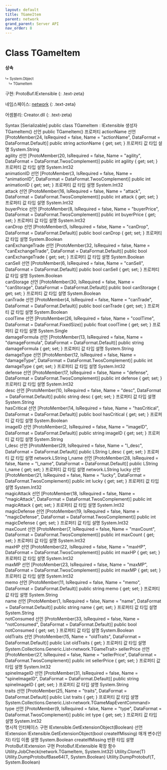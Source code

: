 ```yaml
---
layout: default
title: TGameItem
parent: network
grand_parent: Server API
nav_order: 8
---
```


# Class TGameItem

#### 상속
<div class="code-example" markdown="1" style = "font-size:0.8em;">
↳ System.Object<br/>
　↳ TGameItem
</div>

구현: ProtoBuf.IExtensible
{: .text-zeta}

네임스페이스: [network](../)
{: .text-zeta}

어셈블리: Creator.dll
{: .text-zeta}

Syntax
[Serializable]
public class TGameItem : IExtensible
생성자
TGameItem()
선언
public TGameItem()
프로퍼티
actionName
선언
[ProtoMember(24, IsRequired = false, Name = "actionName", DataFormat = DataFormat.Default)]
public string actionName { get; set; }
프로퍼티 값
타입	설명
System.String	
agility
선언
[ProtoMember(20, IsRequired = false, Name = "agility", DataFormat = DataFormat.TwosComplement)]
public int agility { get; set; }
프로퍼티 값
타입	설명
System.Int32	
animationID
선언
[ProtoMember(3, IsRequired = false, Name = "animationID", DataFormat = DataFormat.TwosComplement)]
public int animationID { get; set; }
프로퍼티 값
타입	설명
System.Int32	
attack
선언
[ProtoMember(16, IsRequired = false, Name = "attack", DataFormat = DataFormat.TwosComplement)]
public int attack { get; set; }
프로퍼티 값
타입	설명
System.Int32	
buyerPrice
선언
[ProtoMember(8, IsRequired = false, Name = "buyerPrice", DataFormat = DataFormat.TwosComplement)]
public int buyerPrice { get; set; }
프로퍼티 값
타입	설명
System.Int32	
canDrop
선언
[ProtoMember(5, IsRequired = false, Name = "canDrop", DataFormat = DataFormat.Default)]
public bool canDrop { get; set; }
프로퍼티 값
타입	설명
System.Boolean	
canExchangeTrade
선언
[ProtoMember(32, IsRequired = false, Name = "canExchangeTrade", DataFormat = DataFormat.Default)]
public bool canExchangeTrade { get; set; }
프로퍼티 값
타입	설명
System.Boolean	
canSell
선언
[ProtoMember(6, IsRequired = false, Name = "canSell", DataFormat = DataFormat.Default)]
public bool canSell { get; set; }
프로퍼티 값
타입	설명
System.Boolean	
canStorage
선언
[ProtoMember(30, IsRequired = false, Name = "canStorage", DataFormat = DataFormat.Default)]
public bool canStorage { get; set; }
프로퍼티 값
타입	설명
System.Boolean	
canTrade
선언
[ProtoMember(4, IsRequired = false, Name = "canTrade", DataFormat = DataFormat.Default)]
public bool canTrade { get; set; }
프로퍼티 값
타입	설명
System.Boolean	
coolTime
선언
[ProtoMember(26, IsRequired = false, Name = "coolTime", DataFormat = DataFormat.FixedSize)]
public float coolTime { get; set; }
프로퍼티 값
타입	설명
System.Single	
damageFormula
선언
[ProtoMember(13, IsRequired = false, Name = "damageFormula", DataFormat = DataFormat.Default)]
public string damageFormula { get; set; }
프로퍼티 값
타입	설명
System.String	
damageType
선언
[ProtoMember(12, IsRequired = false, Name = "damageType", DataFormat = DataFormat.TwosComplement)]
public int damageType { get; set; }
프로퍼티 값
타입	설명
System.Int32	
defense
선언
[ProtoMember(17, IsRequired = false, Name = "defense", DataFormat = DataFormat.TwosComplement)]
public int defense { get; set; }
프로퍼티 값
타입	설명
System.Int32	
desc
선언
[ProtoMember(10, IsRequired = false, Name = "desc", DataFormat = DataFormat.Default)]
public string desc { get; set; }
프로퍼티 값
타입	설명
System.String	
hasCritical
선언
[ProtoMember(14, IsRequired = false, Name = "hasCritical", DataFormat = DataFormat.Default)]
public bool hasCritical { get; set; }
프로퍼티 값
타입	설명
System.Boolean	
imageID
선언
[ProtoMember(2, IsRequired = false, Name = "imageID", DataFormat = DataFormat.Default)]
public string imageID { get; set; }
프로퍼티 값
타입	설명
System.String	
l_desc
선언
[ProtoMember(29, IsRequired = false, Name = "l_desc", DataFormat = DataFormat.Default)]
public LString l_desc { get; set; }
프로퍼티 값
타입	설명
network.LString	
l_name
선언
[ProtoMember(28, IsRequired = false, Name = "l_name", DataFormat = DataFormat.Default)]
public LString l_name { get; set; }
프로퍼티 값
타입	설명
network.LString	
lucky
선언
[ProtoMember(21, IsRequired = false, Name = "lucky", DataFormat = DataFormat.TwosComplement)]
public int lucky { get; set; }
프로퍼티 값
타입	설명
System.Int32	
magicAttack
선언
[ProtoMember(18, IsRequired = false, Name = "magicAttack", DataFormat = DataFormat.TwosComplement)]
public int magicAttack { get; set; }
프로퍼티 값
타입	설명
System.Int32	
magicDefense
선언
[ProtoMember(19, IsRequired = false, Name = "magicDefense", DataFormat = DataFormat.TwosComplement)]
public int magicDefense { get; set; }
프로퍼티 값
타입	설명
System.Int32	
maxCount
선언
[ProtoMember(7, IsRequired = false, Name = "maxCount", DataFormat = DataFormat.TwosComplement)]
public int maxCount { get; set; }
프로퍼티 값
타입	설명
System.Int32	
maxHP
선언
[ProtoMember(22, IsRequired = false, Name = "maxHP", DataFormat = DataFormat.TwosComplement)]
public int maxHP { get; set; }
프로퍼티 값
타입	설명
System.Int32	
maxMP
선언
[ProtoMember(23, IsRequired = false, Name = "maxMP", DataFormat = DataFormat.TwosComplement)]
public int maxMP { get; set; }
프로퍼티 값
타입	설명
System.Int32	
memo
선언
[ProtoMember(11, IsRequired = false, Name = "memo", DataFormat = DataFormat.Default)]
public string memo { get; set; }
프로퍼티 값
타입	설명
System.String	
name
선언
[ProtoMember(1, IsRequired = false, Name = "name", DataFormat = DataFormat.Default)]
public string name { get; set; }
프로퍼티 값
타입	설명
System.String	
notConsumed
선언
[ProtoMember(33, IsRequired = false, Name = "notConsumed", DataFormat = DataFormat.Default)]
public bool notConsumed { get; set; }
프로퍼티 값
타입	설명
System.Boolean	
oldTraits
선언
[ProtoMember(15, Name = "oldTraits", DataFormat = DataFormat.Default)]
public List<TGameTrait> oldTraits { get; }
프로퍼티 값
타입	설명
System.Collections.Generic.List<network.TGameTrait>	
sellerPrice
선언
[ProtoMember(27, IsRequired = false, Name = "sellerPrice", DataFormat = DataFormat.TwosComplement)]
public int sellerPrice { get; set; }
프로퍼티 값
타입	설명
System.Int32	
spineImageID
선언
[ProtoMember(31, IsRequired = false, Name = "spineImageID", DataFormat = DataFormat.Default)]
public string spineImageID { get; set; }
프로퍼티 값
타입	설명
System.String	
traits
선언
[ProtoMember(25, Name = "traits", DataFormat = DataFormat.Default)]
public List<TGameMapEventCommand> traits { get; }
프로퍼티 값
타입	설명
System.Collections.Generic.List<network.TGameMapEventCommand>	
type
선언
[ProtoMember(9, IsRequired = false, Name = "type", DataFormat = DataFormat.TwosComplement)]
public int type { get; set; }
프로퍼티 값
타입	설명
System.Int32	
명시적 인터페이스 구현
IExtensible.GetExtensionObject(Boolean)
선언
IExtension IExtensible.GetExtensionObject(bool createIfMissing)
매개 변수(인자)
타입	이름	설명
System.Boolean	createIfMissing	
반환
타입	설명
ProtoBuf.IExtension	
구현
ProtoBuf.IExtensible
확장 함수
Utility.JobCheck(network.TGameItem, System.Int32)
Utility.Clone<T>(T)
Utility.DumpProtobufBase64<T>(T, System.Boolean)
Utility.DumpProtobuf<T>(T, System.Boolean)
